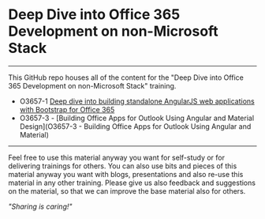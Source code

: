 #  Deep Dive into Office 365 Development on non-Microsoft Stack #

----------

This GitHub repo houses all of the content for the "Deep Dive into Office 365 Development on non-Microsoft Stack" training.

- O3657-1 [Deep dive into building standalone AngularJS web applications with Bootstrap for Office 365](O3657-1%20Deep%20dive%20into%20building%20standalone%20AngularJS%20web%20applications%20with%20Bootstrap%20for%20Office%20365)
- O3657-3 - [Building Office Apps for Outlook Using Angular and Material Design](O3657-3 - Building Office Apps for Outlook Using Angular and Material)
----------

Feel free to use this material anyway you want for self-study or for delivering trainings for others. You can also use bits and pieces of this material anyway you want with blogs, presentations and also re-use this material in any other training. Please give us also feedback and suggestions on the material, so that we can improve the base material also for others. 

*"Sharing is caring!"*